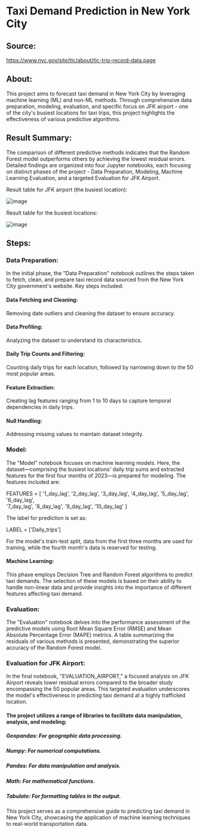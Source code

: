 # Taxi Demand Prediction in New York City

## Source:

‫‪https://www.nyc.gov/site/tlc/about/tlc-trip-record-data.page‬‬‬‬


## About:

This project aims to forecast taxi demand in New York City by leveraging machine learning (ML) and non-ML methods. Through comprehensive data preparation, modeling, evaluation, and specific focus on JFK airport - one of the city's busiest locations for taxi trips, this project highlights the effectiveness of various predictive algorithms.

## Result Summary:

The comparison of different predictive methods indicates that the Random Forest model outperforms others by achieving the lowest residual errors. Detailed findings are organized into four Jupyter notebooks, each focusing on distinct phases of the project - Data Preparation, Modeling, Machine Learning Evaluation, and a targeted Evaluation for JFK Airport.

Result table for JFK airport (the busiest location):

![image](https://github.com/Shahla9/New-York-taxi-demand-prediction/assets/114596964/7d11c64b-f445-4701-bb07-2069e6b6195e)



Result table for the busiest locations:

![image](https://github.com/Shahla9/New-York-taxi-demand-prediction/assets/114596964/7fa8db71-cc54-4c1f-aa9a-79db4e325772)


## Steps:

### Data Preparation:

In the initial phase, the "Data Preparation" notebook outlines the steps taken to fetch, clean, and prepare taxi record data sourced from the New York City government's website. Key steps included:

#### Data Fetching and Cleaning:
Removing date outliers and cleaning the dataset to ensure accuracy.
#### Data Profiling:
Analyzing the dataset to understand its characteristics.
#### Daily Trip Counts and Filtering:
Counting daily trips for each location, followed by narrowing down to the 50 most popular areas.
#### Feature Extraction:
Creating lag features ranging from 1 to 10 days to capture temporal dependencies in daily trips.
#### Null Handling:
Addressing missing values to maintain dataset integrity.

### Model:

The "Model" notebook focuses on machine learning models. Here, the dataset—comprising the busiest locations' daily trip sums and extracted features for the first four months of 2023—is prepared for modeling. The features included are:

FEATURES = [
    '1_day_lag', '2_day_lag', '3_day_lag', 
    '4_day_lag', '5_day_lag', '6_day_lag',	
    '7_day_lag', '8_day_lag', '9_day_lag', '10_day_lag'
]

The label for prediction is set as:

LABEL = ['Daily_trips']

For the model's train-test split, data from the first three months are used for training, while the fourth month's data is reserved for testing.

#### Machine Learning:

This phase employs Decision Tree and Random Forest algorithms to predict taxi demands. The selection of these models is based on their ability to handle non-linear data and provide insights into the importance of different features affecting taxi demand.


### Evaluation:

The "Evaluation" notebook delves into the performance assessment of the predictive models using Root Mean Square Error (RMSE) and Mean Absolute Percentage Error (MAPE) metrics. A table summarizing the residuals of various methods is presented, demonstrating the superior accuracy of the Random Forest model.


### Evaluation for JFK Airport:

In the final notebook, "EVALUATION_AIRPORT," a focused analysis on JFK Airport reveals lower residual errors compared to the broader study encompassing the 50 popular areas. This targeted evaluation underscores the model's effectiveness in predicting taxi demand at a highly trafficked location.

#### The project utilizes a range of libraries to facilitate data manipulation, analysis, and modeling:

##### Geopandas: For geographic data processing.
##### Numpy: For numerical computations.
##### Pandas: For data manipulation and analysis.
##### Math: For mathematical functions.
##### Tabulate: For formatting tables in the output.

This project serves as a comprehensive guide to predicting taxi demand in New York City, showcasing the application of machine learning techniques to real-world transportation data.
